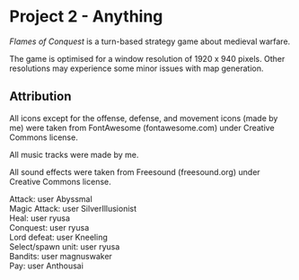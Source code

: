 # Project 2 - Anything

_Flames of Conquest_ is a turn-based strategy game about medieval warfare.

The game is optimised for a window resolution of 1920 x 940 pixels. Other resolutions may experience some minor issues with map generation.

## Attribution

All icons except for the offense, defense, and movement icons (made by me) were taken from FontAwesome (fontawesome.com) under Creative Commons license.

All music tracks were made by me.

All sound effects were taken from Freesound (freesound.org) under Creative Commons license.

Attack: user Abyssmal  
Magic Attack: user SilverIllusionist  
Heal: user ryusa  
Conquest: user ryusa  
Lord defeat: user Kneeling  
Select/spawn unit: user ryusa  
Bandits: user magnuswaker  
Pay: user Anthousai
